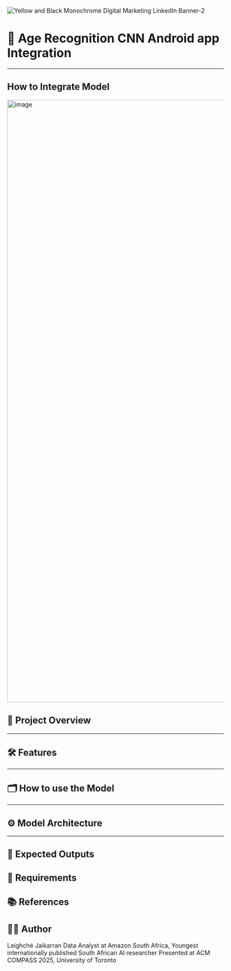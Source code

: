 ![Yellow and Black Monochrome Digital Marketing LinkedIn Banner-2](https://github.com/user-attachments/assets/c595fdf5-3aac-4831-81fb-c888d0a8eca3)

# 🧠 Age Recognition CNN Android app Integration



---

## How to Integrate Model

<img width="996" height="1400" alt="image" src="https://github.com/user-attachments/assets/53fda9fa-aaed-421d-916c-174aa4258cce" />


## 📌 Project Overview


---

## 🛠️ Features



---

## 🗂 How to use the Model



---

## ⚙️ Model Architecture



---



## 🧠 Expected Outputs



## 🧾 Requirements



## 📚 References



## 🧑‍💻 Author

Leighché Jaikarran
Data Analyst at Amazon South Africa, Youngest internationally published South African AI researcher
Presented at ACM COMPASS 2025, University of Toronto
